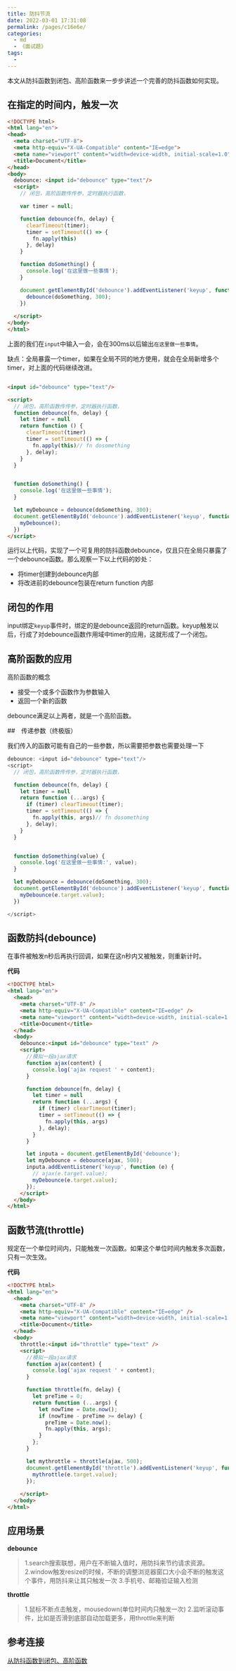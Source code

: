 ```yaml
---
title: 防抖节流
date: 2022-03-01 17:31:08
permalink: /pages/c16e6e/
categories:
  - md
  - 《面试题》
tags:
  - 
---
```


本文从防抖函数到闭包、高阶函数来一步步讲述一个完善的防抖函数如何实现。

## 在指定的时间内，触发一次

```html
<!DOCTYPE html>
<html lang="en">
<head>
  <meta charset="UTF-8">
  <meta http-equiv="X-UA-Compatible" content="IE=edge">
  <meta name="viewport" content="width=device-width, initial-scale=1.0">
  <title>Document</title>
</head>
<body>
  debounce: <input id="debounce" type="text"/>
  <script>
    // 闭包，高阶函数传传参，定时器执行函数，

    var timer = null;

    function debounce(fn, delay) {
      clearTimeout(timer);
      timer = setTimeout(() => {
        fn.apply(this)
      }, delay)
    }

    function doSomething() {
      console.log('在这里做一些事情');
    }

    document.getElementById('debounce').addEventListener('keyup', function(e) {
      debounce(doSomething, 300);
    })
    
  </script>
</body>
</html>
```

上面的我们在`input`中输入一会，会在300ms以后输出`在这里做一些事情`。

缺点：全局暴露一个timer，如果在全局不同的地方使用，就会在全局新增多个timer，对上面的代码继续改进。

```html

<input id="debounce" type="text"/>

<script>
  // 闭包，高阶函数传传参，定时器执行函数，
  function debounce(fn, delay) {
    let timer = null
    return function () {
      clearTimeout(timer)
      timer = setTimeout(() => {
        fn.apply(this)// fn dosomething
      }, delay);
    }
  }


  function doSomething() {
    console.log('在这里做一些事情');
  }

  let myDebounce = debounce(doSomething, 300);
  document.getElementById('debounce').addEventListener('keyup', function(e) {
    myDebounce();
  })
</script>
```

运行以上代码，实现了一个可复用的防抖函数debounce，仅且只在全局只暴露了一个debounce函数。那么观察一下以上代码的妙处：

- 将timer创建到debounce内部
- 将改进前的debounce包装在return function 内部

## 闭包的作用

input绑定`keyup`事件时，绑定的是debounce返回的return函数。keyup触发以后，行成了对debounce函数作用域中timer的应用，这就形成了一个闭包。

## 高阶函数的应用

高阶函数的概念

- 接受一个或多个函数作为参数输入
- 返回一个新的函数

debounce满足以上两者，就是一个高阶函数。

##　传递参数（终极版）

我们传入的函数可能有自己的一些参数，所以需要把参数也需要处理一下

```js
debounce: <input id="debounce" type="text"/>
<script>
  // 闭包，高阶函数传传参，定时器执行函数，

  function debounce(fn, delay) {
    let timer = null
    return function (...args) {
      if (timer) clearTimeout(timer);
      timer = setTimeout(() => {
        fn.apply(this, args)// fn dosomething
      }, delay);
    }
  }


  function doSomething(value) {
    console.log('在这里做一些事情:', value);
  }

  let myDebounce = debounce(doSomething, 300);
  document.getElementById('debounce').addEventListener('keyup', function(e) {
    myDebounce(e.target.value);
  })

</script>
```

## 函数防抖(debounce)

在事件被触发n秒后再执行回调，如果在这n秒内又被触发，则重新计时。

**代码**
```html
<!DOCTYPE html>
<html lang="en">
  <head>
    <meta charset="UTF-8" />
    <meta http-equiv="X-UA-Compatible" content="IE=edge" />
    <meta name="viewport" content="width=device-width, initial-scale=1.0" />
    <title>Document</title>
  </head>
  <body>
    debounce:<input id="debounce" type="text" />
    <script>
      //模拟一段ajax请求
      function ajax(content) {
        console.log('ajax request ' + content);
      }

      function debounce(fn, delay) {
        let timer = null
        return function (...args) {
          if (timer) clearTimeout(timer);
          timer = setTimeout(() => {
            fn.apply(this, args)
          }, delay);
        }
      }

      let inputa = document.getElementById('debounce');
      let myDebounce = debounce(ajax, 500);
      inputa.addEventListener('keyup', function (e) {
        // ajax(e.target.value);
        myDebounce(e.target.value);
      });
    </script>
  </body>
</html>
```

## 函数节流(throttle)

规定在一个单位时间内，只能触发一次函数。如果这个单位时间内触发多次函数，只有一次生效。

**代码**

```html
<!DOCTYPE html>
<html lang="en">
  <head>
    <meta charset="UTF-8" />
    <meta http-equiv="X-UA-Compatible" content="IE=edge" />
    <meta name="viewport" content="width=device-width, initial-scale=1.0" />
    <title>Document</title>
  </head>
  <body>
    throttle:<input id="throttle" type="text" />
    <script>
      //模拟一段ajax请求
      function ajax(content) {
        console.log('ajax request ' + content);
      }

      function throttle(fn, delay) {
        let preTime = 0;
        return function (...args) {
          let nowTime = Date.now();
          if (nowTime - preTime >= delay) {
            preTime = Date.now();
            fn.apply(this, args);
          }
        };
      }

      let mythrottle = throttle(ajax, 500);
      document.getElementById('throttle').addEventListener('keyup', function (e) {
        mythrottle(e.target.value);
      });
      
    </script>
  </body>
</html>
```
## 应用场景

**debounce**

> 1.search搜索联想，用户在不断输入值时，用防抖来节约请求资源。
> 2.window触发resize的时候，不断的调整浏览器窗口大小会不断的触发这个事件，用防抖来让其只触发一次
> 3.手机号、邮箱验证输入检测

**throttle**

> 1.鼠标不断点击触发，mousedown(单位时间内只触发一次)
> 2.监听滚动事件，比如是否滑到底部自动加载更多，用throttle来判断


## 参考连接

[从防抖函数到闭包、高阶函数](https://juejin.cn/post/7023630060644990984)